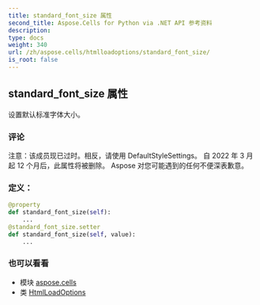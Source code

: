 ```yaml
---
title: standard_font_size 属性
second_title: Aspose.Cells for Python via .NET API 参考资料
description:
type: docs
weight: 340
url: /zh/aspose.cells/htmlloadoptions/standard_font_size/
is_root: false
---
```

## standard_font_size 属性

设置默认标准字体大小。

### 评论

注意：该成员现已过时。相反，请使用 DefaultStyleSettings。
自 2022 年 3 月起 12 个月后，此属性将被删除。
Aspose 对您可能遇到的任何不便深表歉意。
### 定义：
```python
@property
def standard_font_size(self):
    ...
@standard_font_size.setter
def standard_font_size(self, value):
    ...
```

### 也可以看看
* 模块 [aspose.cells](../../)
* 类 [HtmlLoadOptions](/cells/python-net/zh/aspose.cells/htmlloadoptions)
